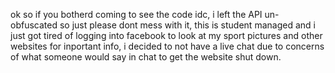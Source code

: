 ok so if you botherd coming to see the code idc, i left the API un-obfuscated so just please dont mess with it,
this is student managed and i just got tired of logging into facebook to look at my sport pictures and other websites for inportant info,
i decided to not have a live chat due to concerns of what someone would say in chat to get the website shut down.
